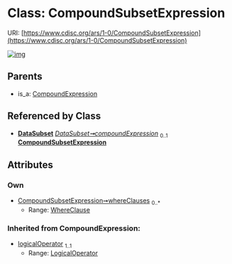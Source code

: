
# Class: CompoundSubsetExpression




URI: [https://www.cdisc.org/ars/1-0/CompoundSubsetExpression](https://www.cdisc.org/ars/1-0/CompoundSubsetExpression)


[![img](https://yuml.me/diagram/nofunky;dir:TB/class/[WhereClause],[DataSubset],[WhereClause]<whereClauses%200..*-++[CompoundSubsetExpression&#124;logicalOperator(i):LogicalOperator],[DataSubset]++-%20compoundExpression%200..1>[CompoundSubsetExpression],[CompoundExpression]^-[CompoundSubsetExpression],[CompoundExpression])](https://yuml.me/diagram/nofunky;dir:TB/class/[WhereClause],[DataSubset],[WhereClause]<whereClauses%200..*-++[CompoundSubsetExpression&#124;logicalOperator(i):LogicalOperator],[DataSubset]++-%20compoundExpression%200..1>[CompoundSubsetExpression],[CompoundExpression]^-[CompoundSubsetExpression],[CompoundExpression])

## Parents

 *  is_a: [CompoundExpression](CompoundExpression.md)

## Referenced by Class

 *  **[DataSubset](DataSubset.md)** *[DataSubset➞compoundExpression](DataSubset_compoundExpression.md)*  <sub>0..1</sub>  **[CompoundSubsetExpression](CompoundSubsetExpression.md)**

## Attributes


### Own

 * [CompoundSubsetExpression➞whereClauses](CompoundSubsetExpression_whereClauses.md)  <sub>0..\*</sub>
     * Range: [WhereClause](WhereClause.md)

### Inherited from CompoundExpression:

 * [logicalOperator](logicalOperator.md)  <sub>1..1</sub>
     * Range: [LogicalOperator](LogicalOperator.md)
